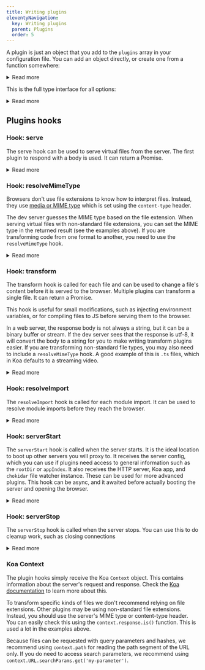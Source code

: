 ```yaml
---
title: Writing plugins
eleventyNavigation:
  key: Writing plugins
  parent: Plugins
  order: 5
---
```


A plugin is just an object that you add to the `plugins` array in your configuration file. You can add an object directly, or create one from a function somewhere:

<details>
  <summary>Read more</summary>

In your `web-dev-server.config.js` or `web-test-runner.config.js`:

```js
import awesomePlugin from 'awesome-plugin';

export default {
  plugins: [
    // use a plugin
    awesomePlugin({ someOption: 'someProperty' }),
    // create an inline plugin
    {
      name: 'my-plugin',
      transform(context) {
        if (context.response.is('html')) {
          return { body: context.body.replace(/<base href=".*">/, '<base href="/foo/">') };
        }
      },
    },
  ],
};
```

</details>

This is the full type interface for all options:

<details>
  <summary>Read more</summary>

```ts
import { FSWatcher } from 'chokidar';
import Koa, { Context } from 'koa';
import { Server } from 'net';

import { DevServerCoreConfig, Logger, EventStreamManager } from '@web/dev-server-core';

export type ServeResult =
  | void
  | string
  | { body: string; type?: string; headers?: Record<string, string> };
export type TransformResult =
  | void
  | string
  | { body?: string; headers?: Record<string, string>; transformCache?: boolean };
export type ResolveResult = void | string | { id?: string };
export type ResolveMimeTypeResult = void | string | { type?: string };

export interface ServerArgs {
  config: DevServerCoreConfig;
  app: Koa;
  server: Server;
  fileWatcher: FSWatcher;
  logger: Logger;
  eventStreams: EventStreamManager;
}

export interface Plugin {
  name: string;
  injectEventStream?: boolean;
  serverStart?(args: ServerArgs): void | Promise<void>;
  serverStop?(): void | Promise<void>;
  serve?(context: Context): ServeResult | Promise<ServeResult>;
  transform?(context: Context): TransformResult | Promise<TransformResult>;
  transformCacheKey?(context: Context): string | undefined | Promise<string> | Promise<undefined>;
  resolveImport?(args: {
    source: string;
    context: Context;
  }): ResolveResult | Promise<ResolveResult>;
  resolveMimeType?(context: Context): ResolveMimeTypeResult | Promise<ResolveMimeTypeResult>;
}
```

</details>

## Plugins hooks

### Hook: serve

The serve hook can be used to serve virtual files from the server. The first plugin to respond with a body is used. It can return a Promise.

<details>
<summary>Read more</summary>

Serve an auto generated `index.html`:

```js
const indexHTML = generateIndexHTML();

export default {
  plugins: [
    {
      name: 'my-plugin',
      serve(context) {
        if (context.path === '/index.html') {
          return indexHTML;
        }
      },
    },
  ],
};
```

Serve a virtual module:

```js
const indexHTML = generateIndexHTML();

export default {
  plugins: [
    {
      name: 'my-plugin',
      serve(context) {
        if (context.path === '/messages.js') {
          return 'export default "Hello world";';
        }
      },
    },
  ],
};
```

The file extension is used to infer the mime type to respond with. If you are using a non-standard file extension you need to use the `type` property to set it explicitly:

```js
export default {
  plugins: [
    {
      name: 'my-plugin',
      serve(context) {
        if (context.path === '/foo.xyz') {
          return { body: 'console.log("foo bar");', type: 'js' };
        }
      },
    },
  ],
};
```

</details>

### Hook: resolveMimeType

Browsers don't use file extensions to know how to interpret files. Instead, they use [media or MIME type](https://developer.mozilla.org/en-US/docs/Web/HTTP/Basics_of_HTTP/MIME_types) which is set using the `content-type` header.

The dev server guesses the MIME type based on the file extension. When serving virtual files with non-standard file extensions, you can set the MIME type in the returned result (see the examples above). If you are transforming code from one format to another, you need to use the `resolveMimeType` hook.

<details>
<summary>Read more</summary>

The returned MIME type can be a file extension, this will be used to set the corresponding default MIME type. For example `js` resolves to `application/javascript` and `css` to `text/css`.

```js
export default {
  plugins: [
    {
      name: 'my-plugin',
      resolveMimeType(context) {
        // change all MD files to HTML
        if (context.path.endsWith('.md')) {
          return 'html';
        }
      },
    },
    {
      name: 'my-plugin',
      resolveMimeType(context) {
        // change all CSS files to JS, except for a specific file
        if (context.path.endsWith('.css') && context.path !== '/global.css') {
          return 'js';
        }
      },
    },
  ],
};
```

You can use a mime type shorthand, such as `js` or `css`. Koa will resolve this to the full mimetype. It is also possible to set the full mime type directly:

```js
export default {
  plugins: [
    {
      name: 'my-plugin',
      resolveMimeType(context) {
        if (context.response.is('md')) {
          return 'text/html';
        }
      },
    },
  ],
};
```

</details>

### Hook: transform

The transform hook is called for each file and can be used to change a file's content before it is served to the browser. Multiple plugins can transform a single file. It can return a Promise.

This hook is useful for small modifications, such as injecting environment variables, or for compiling files to JS before serving them to the browser.

In a web server, the response body is not always a string, but it can be a binary buffer or stream. If the dev server sees that the response is utf-8, it will convert the body to a string for you to make writing transform plugins easier. If you are transforming non-standard file types, you may also need to include a `resolveMimeType` hook. A good example of this is `.ts` files, which in Koa defaults to a streaming video.

<details>
  <summary>Read more</summary>

Rewrite the base path of your application for local development;

```js
export default {
  plugins: [
    {
      name: 'my-plugin',
      transform(context) {
        if (context.path === '/index.html') {
          const transformedBody = context.body.replace(/<base href=".*">/, '<base href="/foo/">');
          return transformedBody;
        }
      },
    },
  ],
};
```

Inject a script to set global variables during local development:

```js
export default {
  plugins: [
    {
      name: 'my-plugin',
      transform(context) {
        if (context.path === '/index.html') {
          const transformedBody = context.body.replace(
            '</head>',
            '<script>window.process = { env: { NODE_ENV: "development" } }</script></head>',
          );
          return transformedBody;
        }
      },
    },
  ],
};
```

Inject environment variables into a JS module:

```js
import fs from 'fs';

const packageJson = JSON.parse(fs.readFileSync('package.json', 'utf-8'));

export default {
  plugins: [
    {
      name: 'my-plugin',
      transform(context) {
        if (context.path === '/src/environment.js') {
          return `export const version = '${packageJson.version}';`;
        }
      },
    },
  ],
};
```

Transform markdown to HTML:

```js
import { markdownToHTML } from 'markdown-to-html-library';

export default {
  plugins: [
    {
      name: 'my-plugin',
      resolveMimeType(context) {
        // this ensures the browser interprets .md files as .html
        if (context.path.endsWith('.md')) {
          return 'html';
        }
      },

      async transform(context) {
        // this will transform all MD files. if you only want to transform certain MD files
        // you can check context.path
        if (context.path.endsWith('.md')) {
          const html = await markdownToHTML(body);

          return html;
        }
      },
    },
  ],
};
```

Polyfill CSS modules in JS:

```js
export default {
  plugins: [
    {
      name: 'my-plugin',
      resolveMimeType(context) {
        if (context.path.endsWith('.css')) {
          return 'js';
        }
      },

      async transform(context) {
        if (context.path.endsWith('.css')) {
          const stylesheet = `
            const stylesheet = new CSSStyleSheet();
            stylesheet.replaceSync(${JSON.stringify(body)});
            export default stylesheet;
          `;

          return stylesheet;
        }
      },
    },
  ],
};
```

</details>

### Hook: resolveImport

The `resolveImport` hook is called for each module import. It can be used to resolve module imports before they reach the browser.

<details>
  <summary>Read more</summary>

The dev server already resolves module imports when the `--node-resolve` flag is turned on. You can do the resolving yourself, or overwrite it for some files.

The hook receives the import string and should return the string to replace it with. This should be a browser-compatible path, not a file path.

```js
export default {
  plugins: [
    {
      name: 'my-plugin',
      async resolveImport({ source, context }) {
        const resolvedImport = fancyResolveLibrary(source);
        return resolvedImport;
      },
    },
  ],
};
```

</details>

### Hook: serverStart

The `serverStart` hook is called when the server starts. It is the ideal location to boot up other servers you will proxy to. It receives the server config, which you can use if plugins need access to general information such as the `rootDir` or `appIndex`. It also receives the HTTP server, Koa app, and `chokidar` file watcher instance. These can be used for more advanced plugins. This hook can be async, and it awaited before actually booting the server and opening the browser.

<details>
<summary>Read more</summary>

Accessing the serverStart parameters:

```js
function myFancyPlugin() {
  let rootDir;

  return {
    name: 'my-plugin',
    serverStart({ config, app, server, fileWatcher }) {
      // take the rootDir to access it later
      rootDir = config.rootDir;

      // register a koa middleware directly
      app.use((context, next) => {
        console.log(context.path);
        return next();
      });

      // register a file to be watched
      fileWatcher.add('/foo.md');
    },
  };
}

export default {
  plugins: [myFancyPlugin()],
};
```

Boot up another server for proxying in serverStart:

```js
import proxy from 'koa-proxies';

export default {
  plugins: [
    {
      name: 'my-plugin',
      async serverStart({ app }) {
        // set up a proxy for certain requests
        app.use(
          proxy('/api', {
            target: 'http://localhost:9001',
          }),
        );

        // boot up the other server because it is awaited the dev server will also wait for it
        await startOtherServer({ port: 9001 });
      },
    },
  ],
};
```

</details>

### Hook: serverStop

The `serverStop` hook is called when the server stops. You can use this to do cleanup work, such as closing connections

<details>
<summary>Read more</summary>

```js
function myFancyPlugin() {
  return {
    name: 'my-plugin',
    serverStop() {
      // cleanup
    },
  };
}

export default {
  plugins: [myFancyPlugin()],
};
```

Boot up another server for proxying in serverStart:

</details>

### Koa Context

The plugin hooks simply receive the Koa `Context` object. This contains information about the server's request and response. Check the [Koa documentation](https://koajs.com/) to learn more about this.

To transform specific kinds of files we don't recommend relying on file extensions. Other plugins may be using non-standard file extensions. Instead, you should use the server's MIME type or content-type header. You can easily check this using the `context.response.is()` function. This is used a lot in the examples above.

Because files can be requested with query parameters and hashes, we recommend using `context.path` for reading the path segment of the URL only. If you do need to access search parameters, we recommend using `context.URL.searchParams.get('my-parameter')`.

